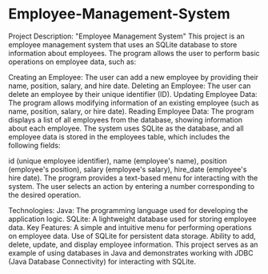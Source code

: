 # Employee-Management-System
Project Description: "Employee Management System"
This project is an employee management system that uses an SQLite database to store information about employees. The program allows the user to perform basic operations on employee data, such as:

Creating an Employee: The user can add a new employee by providing their name, position, salary, and hire date.
Deleting an Employee: The user can delete an employee by their unique identifier (ID).
Updating Employee Data: The program allows modifying information of an existing employee (such as name, position, salary, or hire date).
Reading Employee Data: The program displays a list of all employees from the database, showing information about each employee.
The system uses SQLite as the database, and all employee data is stored in the employees table, which includes the following fields:

id (unique employee identifier),
name (employee's name),
position (employee's position),
salary (employee's salary),
hire_date (employee's hire date).
The program provides a text-based menu for interacting with the system. The user selects an action by entering a number corresponding to the desired operation.

Technologies:
Java: The programming language used for developing the application logic.
SQLite: A lightweight database used for storing employee data.
Key Features:
A simple and intuitive menu for performing operations on employee data.
Use of SQLite for persistent data storage.
Ability to add, delete, update, and display employee information.
This project serves as an example of using databases in Java and demonstrates working with JDBC (Java Database Connectivity) for interacting with SQLite.
